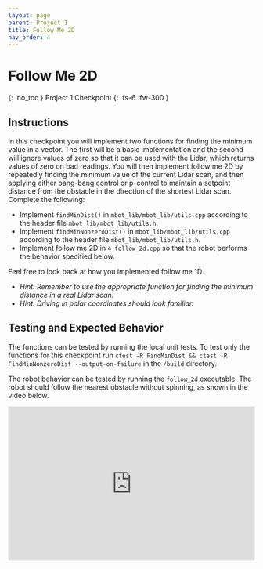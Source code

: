 ```yaml
---
layout: page
parent: Project 1
title: Follow Me 2D
nav_order: 4
---
```


# Follow Me 2D
{: .no_toc }
Project 1 Checkpoint
{: .fs-6 .fw-300 }

## Instructions

In this checkpoint you will implement two functions for finding the minimum value in a vector. The first will be a basic implementation and the second will ignore values of zero so that it can be used with the Lidar, which returns values of zero on bad readings. You will then implement follow me 2D by repeatedly finding the minimum value of the current Lidar scan, and then applying either bang-bang control or p-control to maintain a setpoint distance from the obstacle in the direction of the shortest Lidar scan. Complete the following:

- Implement ```findMinDist()``` in ```mbot_lib/mbot_lib/utils.cpp``` according to the header file ```mbot_lib/mbot_lib/utils.h```.
- Implement ```findMinNonzeroDist()``` in ```mbot_lib/mbot_lib/utils.cpp``` according to the header file ```mbot_lib/mbot_lib/utils.h```.
- Implement follow me 2D in ```4_follow_2d.cpp``` so that the robot performs the behavior specified below.

Feel free to look back at how you implemented follow me 1D.

- *Hint: Remember to use the appropriate function for finding the minimum distance in a real Lidar scan.*
- *Hint: Driving in polar coordinates should look familiar.*

## Testing and Expected Behavior

The functions can be tested by running the local unit tests. To test only the functions for this checkpoint run ```ctest -R FindMinDist && ctest -R FindMinNonzeroDist --output-on-failure``` in the ```/build``` directory.

The robot behavior can be tested by running the ```follow_2d``` executable. The robot should follow the nearest obstacle without spinning, as shown in the video below.

<iframe style="max-width: 100%;" class="centered" width="560" height="315" src="https://www.youtube.com/embed/Dg6IREtXIS0?si=4PyFbt7oCZn5iOkq" title="YouTube video player" frameborder="0" allow="accelerometer; autoplay; clipboard-write; encrypted-media; gyroscope; picture-in-picture; web-share" allowfullscreen></iframe><br/>
